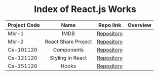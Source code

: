 <h1 align="center">Index of React.js Works</h1>  
  
  | Project Code | Name     | Repo link                                                      |           Overview                  |
  |--------------|:--------:|:--------------------------------------------------------------:|------------------------------------:|
  |Mkr-1    |IMDB | [Repository](https://github.com/marntext/IMDB)| |
  |Mkr-2    |React Share Project | [Repository](https://github.com/marntext/react-share)| |
  |Cs-101120|Components | [Repository](https://github.com/marntext/Components)| |
  |Cs-121120|Styling in React | [Repository](https://github.com/marntext/Styling-in-React)| |
  |Cs-151120|Hooks | [Repository](https://github.com/marntext/Hooks)| |
  

